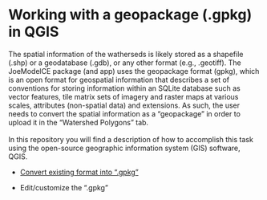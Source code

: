 # Working with a geopackage (.gpkg) in QGIS

The spatial information of the watherseds is likely stored as a shapefile (.shp) or a geodatabase (.gdb), or any other format (e.g., .geotiff). The JoeModelCE package (and app) uses the geopackage  format (gpkg), which is an open format for geospatial information that describes a set of conventions for storing information within an SQLite database such as vector features, tile matrix sets of imagery and raster maps at various scales, attributes (non-spatial data) and extensions. As such, the user needs to convert the spatial information as a “geopackage” in order to upload it in the “Watershed Polygons” tab. 
<br>
<br>
In this repository you will find a description of how to accomplish this task using the open-source geographic information system (GIS) software, QGIS.

* [Convert existing format into “.gpkg”](https://github.com/pgonzaleze/Working-with-a-geopackage-.gpkg-in-QGIS/blob/main/Convert%20format%20to%20%E2%80%9C.gpkg%E2%80%9D.md)

* Edit/customize the “.gpkg”
